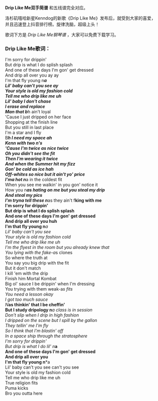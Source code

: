 

**Drip Like Me双手简谱** 和五线谱完全对应。

洛杉矶嘻哈新星Kenndog的新歌《Drip Like Me》发布后，就受到大家的喜爱，并且迅速登上抖音排行榜。旋律洗脑，超级上头！

歌词下方是 _Drip Like Me钢琴谱_ ，大家可以免费下载学习。

### Drip Like Me歌词：

I'm sorry for drippin'  
But drip is what I do splish splash  
And one of these days I'm gon' get dressed  
And drip all over you ay ay  
I'm that fly young n***a  
Lil' baby can't you see ay  
Your style is old my fashion cold  
Tell me who drip like me uh  
Lil' baby I don't chase  
I erase and replace  
Man that b***h ain't loyal  
'Cause I just dripped on her face  
Shopping at the finish line  
But you still in last place  
I'm a star and I fly  
B***h I need my space ah  
Kenn with two n's  
'Cause I'm twice as nice twice  
Oh you didn't see the fit  
Then I'm wearing it twice  
And when the Summer hit my fizz  
Gon' be cold as ice hah  
Off-whites so nice but it ain't yo' price  
I'ma hot n***a in the coldest fit  
When you see me walkin' in you gon' notice it  
How you n***as hating on me but you steal my drip  
And steal my pics  
I'm tryna tell these n***as they ain't f**king with me  
I'm sorry for drippin'  
But drip is what I do splish splash  
And one of these days I'm gon' get dressed  
And drip all over you huh  
I'm that fly young n***a  
Lil' baby can't you see  
Your style is old my fashion cold  
Tell me who drip like me uh  
I'm the flyest in the room but you already knew that  
You lying with the fake-a*s clones  
So where the truth at  
You say you big drip with the fit  
But it don't match  
I kill 'em with the drip  
Finish him Mortal Kombat  
Big ol' sauce I be drippin' when I'm dressing  
You trying with them weak-a*s fits  
You need a lesson okay  
I got too much sauce  
N***as thinkin' that I be cheffin'  
But I study dripology n***a class is in session  
Don't slip when I drip in high fashion  
I dripped on the scene but I spill by the gallon  
They tellin' me I'm fly  
So I think that I'm blastin' off  
In a space ship through the stratosphere  
I'm sorry for drippin'  
But drip is what I do lil' n***a  
And one of these days I'm gon' get dressed  
And drip all over you  
I'm that fly young n***a  
Lil' baby can't you see can't you see  
Your style is old my fashion cold  
Tell me who drip like me uh  
True religion fits  
Puma kicks  
Bro you outta here

